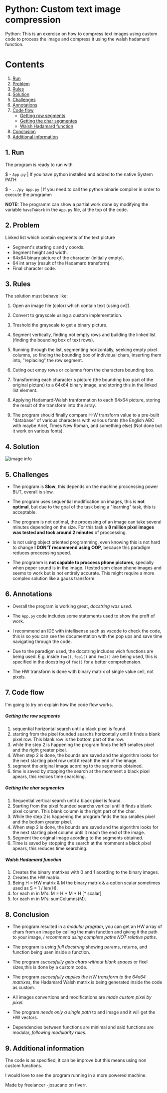 # Python: Custom text image compression

Python: This is an exercise on how to compress text images using custom code to process the image and compress it using the walsh hadamard function.

# Contents
1. [Run](#run)
2. [Problem](#problem)
3. [Rules](#rules)
4. [Solution](#solution) 
5. [Challenges](#challenges)
6. [Annotations](#annotations)
7. [Code flow](#code-flow)
    * [Getting row segments](#getting-the-row-segments)
    * [Getting the char segmentes](#getting-the-char-segmentes)
    * [Walsh Hadamard function](#walsh-hadamard-function)
8. [Conclusion](#conclusion)
9. [Additional information](#additional-information)

## 1. Run

The program is ready to run with

$ - `App.py` | If you have python installed and added to the native System PATH

$ - `../py App.py` | If you need to call the python binarie compiler in order to execute the programm

**NOTE:** The programm can show a partial work done by modifying the variable `haveToWork` in the `App.py` file, at the top of the code.

## 2. Problem

Linked list which contain segments of the text picture
- Segment's starting x and y coords.
- Segment height and width.
- 64x64 binary picture of the character (initially empty).
- 64 int array (result of the Hadamard transform).
- Final character code.

## 3. Rules

The solution must behave like:
1. Open an image file (color) which contain text (using cv2).

2. Convert to grayscale using a custom implementation.

3. Treshold the grayscale to get a binary picture.

4. Segment vertically, finding not empty rows and building the linked list (finding the bounding box of text rows).

5. Running through the list, segmenting horizontally, seeking empty pixel columns, so finding the bounding box of individual chars, inserting them into, "replacing" the row segment.

6. Cuting out empy rows or columns from the characters bounding box.

7. Transforming each character's picture (the bounding box part of the original picture) to a 64x64 binary image, and storing this in the linked list element.

8. Applying Hadamard-Walsh tranformation to each 64x64 picture, storing the result of the transform into the array.

9. The program should finally compare H-W transform value to a pre-built "database" of various characters with various fonts (the English ABC with maybe Ariel, Times New Roman, and something else) (Not done but it work on various fonts).

## 4. Solution

![image info](./workflow.jpg)


## 5. Challenges


- The program is **Slow**, this depends on the machine proccessing power BUT, overall is slow.

- The program uses sequential modification on images, this is **not optimal**, but due to the goal of the task being a "learning" task, this is acceptable.

- The program is not optimal, the processing of an image can take several minutes depending on the size. For this task a **8 million pixel images was tested and took around 2 minutes** of proccessing.

- Is not using object oriented programming, even knowing this is not hard to change **I DON'T recommend using OOP**, because this paradigm reduces proccessing speed.

- The programm is **not capable to proccess phone pictures**, specially when peper sound is in the image. I tested som clean phone images and seems to work but is not entirely accurate. This might require a more complex solution like a gauss transform.


## 6. Annotations

- Overall the program is working great, *docstring was used.*

- The `App.py` code includes some statements used to show the proff of work.

- I recommend an IDE with intellisense such as vscode to check the code, this is so you can see the documentation with the pop ups and save time navigating through the code.

- Due to the paradigm used, the docstring includes wich functions are being used. E.g. inside `foo()`, `foo1()` and `foo2()` are being used, this is specified in the docstring of `foo()` for a better comprehension.

- The HW transform is done with binary matrix of single value cell, not pixels.

## 7. Code flow

I'm going to try on explain how the code flow works.

##### Getting the row segments

1. sequential horizontal search until a black pixel is found.
2. starting from the pixel founded searchs horizontally until it finds a blank pixel row. This blank row is the bottom part of the row.
3. while the step 2 is happening the program finds the left smalles pixel and the right greater pixel.
4. When step 2 is done, the bounds are saved and the algorithm looks for the next starting pixel row until it reach the end of the image.
5. segment the original image acording to the segments obtained.
6. time is saved by stopping the search at the momment a black pixel apears, this redices time searching.


##### Getting the char segmentes

1. Sequential vertical search until a black pixel is found.
2. Starting from the pixel founded searchs vertical until it finds a blank pixel column. This blank column is the right part of the char.
3. While the step 2 is happening the program finds the top smalles pixel and the bottom greater pixel.
4. When step 2 is done, the bounds are saved and the algorithm looks for the next starting pixel column until it reach the end 
of the image.
5. Segment the original image acording to the segments obtained.
6. Time is saved by stopping the search at the momment a black pixel apears, this reduces time searching.


##### Walsh Hadamard function

1. Creates the binary matrixes with 0 and 1 acording to the binary images.
2. Creates the HW matrix.
3. Being H = HW matrix & M the binary matrix & a option scalar sometimes used as S = 1 / len(H).
4. for each m in M's: M = H * M * H [* scalar].
5. for each m in M's: sumColumns(M).

## 8. Conclusion

- The program resulted in a *modular program*, you can get an HW array of chars from an image by calling the main function and giving it the path to your image, *I recommend using complete paths NOT relative paths*.

- The program is *using full docstring* showing params, returns, and function being usen inside a function.

- The program *succesfully gets chars without blank spaces* or fixel sizes,this is done by a custom code.

- The program *succesfully applies the HW transform to the 64x64 matrixes*, the Hadamard Walsh matrix is being generated inside the code as custom.

- All images convertions and modifications are *made custom pixel by pixel*.

- The program *needs only a single path* to and image and it will get the HW vectors.

- Dependencies between functions are minimal and said functions are modular, *following modularity rules*.

## 9. Additional information

The code is as specified, it can be improve but this means using non custom functions.

I would love to see the program running in a more powered machine.

Made by freelancer -josucano on fiverr.
